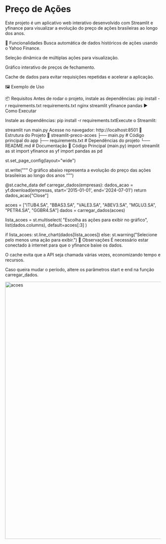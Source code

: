 # Preço de Ações
Este projeto é um aplicativo web interativo desenvolvido com Streamlit e yfinance para visualizar a evolução do preço de ações brasileiras ao longo dos anos.

🚀 Funcionalidades
Busca automática de dados históricos de ações usando o Yahoo Finance.

Seleção dinâmica de múltiplas ações para visualização.

Gráfico interativo de preços de fechamento.

Cache de dados para evitar requisições repetidas e acelerar a aplicação.

🖼️ Exemplo de Uso

📦 Requisitos
Antes de rodar o projeto, instale as dependências:
pip install -r requirements.txt
requirements.txt
nginx
streamlit
yfinance
pandas
▶️ Como Executar

Instale as dependências:
pip install -r requirements.txtExecute o Streamlit:

streamlit run main.py
Acesse no navegador:
http://localhost:8501
📂 Estrutura do Projeto
📁 streamlit-preco-acoes
 ├── main.py            # Código principal do app
 ├── requirements.txt   # Dependências do projeto
 └── README.md          # Documentação
📜 Código Principal (main.py)
import streamlit as st
import yfinance as yf
import pandas as pd

st.set_page_config(layout="wide")

st.write("""
O gráfico abaixo representa a evolução do preço das ações brasileiras ao longo dos anos
""")

@st.cache_data
def carregar_dados(empresas):
    dados_acao = yf.download(empresas, start='2015-01-01', end='2024-07-01')
    return dados_acao["Close"]

acoes = ["ITUB4.SA", "BBAS3.SA", "VALE3.SA", "ABEV3.SA", "MGLU3.SA", "PETR4.SA", "GGBR4.SA"]
dados = carregar_dados(acoes)

lista_acoes = st.multiselect(
    "Escolha as ações para exibir no gráfico",
    list(dados.columns),
    default=acoes[:3]
)

if lista_acoes:
    st.line_chart(dados[lista_acoes])
else:
    st.warning("Selecione pelo menos uma ação para exibir.")
📌 Observações
É necessário estar conectado à internet para que o yfinance baixe os dados.

O cache evita que a API seja chamada várias vezes, economizando tempo e recursos.

Caso queira mudar o período, altere os parâmetros start e end na função carregar_dados.

<img width="1836" height="833" alt="acoes" src="https://github.com/user-attachments/assets/5072d8e0-ebad-4bc9-b42e-1e7e5746bcf0" />
